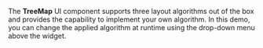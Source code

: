 The **TreeMap** UI component supports three layout algorithms out of&nbsp;the box and provides the capability to&nbsp;implement your own algorithm. In&nbsp;this demo, you can change the applied algorithm at&nbsp;runtime using the drop-down menu above the widget.